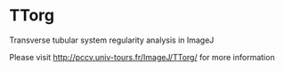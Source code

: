 # TTorg
Transverse tubular system regularity analysis in ImageJ

Please visit http://pccv.univ-tours.fr/ImageJ/TTorg/ for more information
